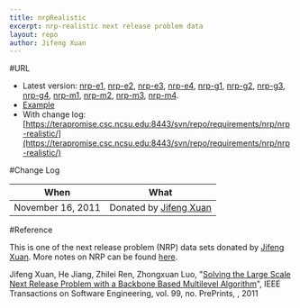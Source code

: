 ```yaml
---
title: nrpRealistic
excerpt: nrp-realistic next release problem data
layout: repo
author: Jifeng Xuan
---
```



#URL

  * Latest version: [nrp-e1](https://terapromise.csc.ncsu.edu:8443/svn/repo/requirements/nrp/nrp-realistic/nrp-e1/nrp-e1.txt), [nrp-e2](https://terapromise.csc.ncsu.edu:8443/svn/repo/requirements/nrp/nrp-realistic/nrp-e2/nrp-e2.txt), [nrp-e3](https://terapromise.csc.ncsu.edu:8443/svn/repo/requirements/nrp/nrp-realistic/nrp-e3/nrp-e3.txt), [nrp-e4](https://terapromise.csc.ncsu.edu:8443/svn/repo/requirements/nrp/nrp-realistic/nrp-e4/nrp-e4.txt), [nrp-g1](https://terapromise.csc.ncsu.edu:8443/svn/repo/requirements/nrp/nrp-realistic/nrp-g1/nrp-g1.txt), [nrp-g2](https://terapromise.csc.ncsu.edu:8443/svn/repo/requirements/nrp/nrp-realistic/nrp-g2/nrp-g2.txt), [nrp-g3](https://terapromise.csc.ncsu.edu:8443/svn/repo/requirements/nrp/nrp-realistic/nrp-g3/nrp-g3.txt), [nrp-g4](https://terapromise.csc.ncsu.edu:8443/svn/repo/requirements/nrp/nrp-realistic/nrp-g4/nrp-g4.txt), [nrp-m1](https://terapromise.csc.ncsu.edu:8443/svn/repo/requirements/nrp/nrp-realistic/nrp-m1/nrp-m1.txt), [nrp-m2](https://terapromise.csc.ncsu.edu:8443/svn/repo/requirements/nrp/nrp-realistic/nrp-m2/nrp-m2.txt), [nrp-m3](https://terapromise.csc.ncsu.edu:8443/svn/repo/requirements/nrp/nrp-realistic/nrp-m3/nrp-m3.txt), [nrp-m4](https://terapromise.csc.ncsu.edu:8443/svn/repo/requirements/nrp/nrp-realistic/nrp-m4/nrp-m4.txt).
  * [Example](https://terapromise.csc.ncsu.edu:8443/svn/repo/requirements/nrp/nrp-realistic/example.txt)
  * With change log:[https://terapromise.csc.ncsu.edu:8443/svn/repo/requirements/nrp/nrp-realistic/](https://terapromise.csc.ncsu.edu:8443/svn/repo/requirements/nrp/nrp-realistic/)

#Change Log

When | What
---- | ----
November 16, 2011 | Donated by [Jifeng Xuan](JifengXuan)

#Reference

This is one of the next release problem (NRP) data sets donated by [Jifeng Xuan](JifengXuan). 
More notes on NRP can be found [here](http://oscar-lab.org/people/~jxuan/page/project/nrp/).

Jifeng Xuan, He Jiang, Zhilei Ren, Zhongxuan Luo, "[Solving the Large Scale Next Release Problem with a Backbone Based Multilevel Algorithm](http://www.computer.org/portal/web/csdl/doi/10.1109/TSE.2011.92)", IEEE Transactions on Software Engineering, vol. 99, no. PrePrints, , 2011 